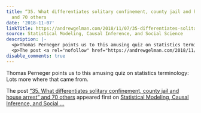 ```yaml
---
title: “35. What differentiates solitary confinement, county jail and house arrest”
  and 70 others
date: '2018-11-07'
linkTitle: https://andrewgelman.com/2018/11/07/35-differentiates-solitary-confinement-county-jail-house-arrest-70-others/
source: Statistical Modeling, Causal Inference, and Social Science
description: |-
  <p>Thomas Perneger points us to this amusing quiz on statistics terminology: Lots more where that came from.</p>
  <p>The post <a rel="nofollow" href="https://andrewgelman.com/2018/11/07/35-differentiates-solitary-confinement-county-jail-house-arrest-70-others/">&#8220;35. What differentiates solitary confinement, county jail and house arrest&#8221; and 70 others</a> appeared first on <a rel="nofollow" href="https://andrewgelman.com">Statistical Modeling, Causal Inference, and Social ...
disable_comments: true
---
```

<p>Thomas Perneger points us to this amusing quiz on statistics terminology: Lots more where that came from.</p>
<p>The post <a rel="nofollow" href="https://andrewgelman.com/2018/11/07/35-differentiates-solitary-confinement-county-jail-house-arrest-70-others/">&#8220;35. What differentiates solitary confinement, county jail and house arrest&#8221; and 70 others</a> appeared first on <a rel="nofollow" href="https://andrewgelman.com">Statistical Modeling, Causal Inference, and Social ...